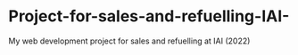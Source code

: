 # Project-for-sales-and-refuelling-IAI-
My web development project for sales and refuelling at IAI (2022) 
